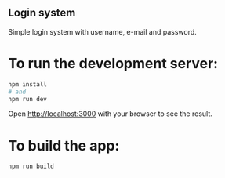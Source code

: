 ## Login system

Simple login system with username, e-mail and password.

# To run the development server:

```bash
npm install
# and
npm run dev
```

Open [http://localhost:3000](http://localhost:3000) with your browser to see the result.

# To build the app:

```bash
npm run build
```
